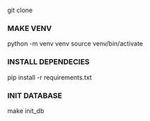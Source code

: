 git clone 

### **MAKE VENV**
python -m venv venv
source venv/bin/activate

### **INSTALL DEPENDECIES**
pip install -r requirements.txt

### **INIT DATABASE**
make init_db